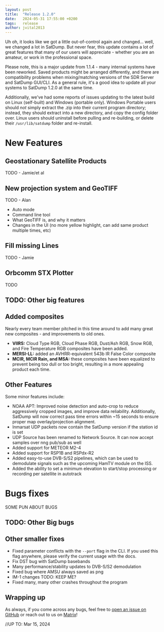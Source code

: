 ```yaml
---
layout: post
title:  "Release 1.2.0"
date:   2024-05-31 17:55:00 +0200
tags:   release
author: jvital2013
---
```


Uh oh, it looks like we got a little out-of-control again and changed... well, we changed a lot in SatDump. But never fear, this update contains a lot of great features that many of our users will appreciate - whether you are an amateur, or work in the professional space.

Please note, this is a major update from 1.1.4 - many internal systems have been reworked. Saved products might be arranged differently, and there are compatibility problems when mixing/matching versions of the SDR Server and SatDump GUI/CLI. As a general rule, it's a good idea to update all your systems to SatDump 1.2.0 at the same time.

Additionally, we've had some reports of issues updating to the latest build on Linux (self-built) and Windows (portable only). Windows Portable users should _not_ simply extract the .zip into their current program directory; instead, they should extract into a new directory, and copy the config folder over. Linux users should uninstall before pulling and re-building, or delete their `/usr/lib/satdump` folder and re-install.

# New Features
## Geostationary Satellite Products
TODO - Jamie/et al

## New projection system and GeoTIFF
TODO - Alan
- Auto mode
- Command line tool
- What GeoTIFF is, and why it matters
- Changes in the UI (no more yellow highlight, can add same product multiple times, etc)

## Fill missing Lines
TODO - Jamie

## Orbcomm STX Plotter
TODO

## TODO: Other big features

## Added composites
Nearly every team member pitched in this time around to add many great new composites - and improvements to old ones.

- **VIIRS:** Cloud Type RGB, Cloud Phase RGB, Dust/Ash RGB, Snow RGB, and Fire Temperature RGB composites have been added.
- **MERSI-LL:** added an AVHRR-equivalent 543b IR False Color composite
- **MCIR, MCIR Rain, and MSA:** these composites have been equalized to prevent being too dull or too bright, resulting in a more appealing product each time.

## Other Features
Some minor features include:
- NOAA APT: Improved noise detection and auto-crop to reduce aggressively cropped images, and improve data reliability. Additionally, SatDump will now correct pass time errors within ~15 seconds to ensure proper map overlay/projection alignment.
- Inmarsat UDP packets now contain the SatDump version if the station id is set
- UDP Source has been renamed to Network Source. It can now accept samples over nng pub/sub as well
- Added support for METEOR M2-4
- Added support for RSP1B and RSPdx-R2
- Added easy-to-use DVB-S/S2 pipelines, which can be used to demodulate signals such as the upcoming HamTV module on the ISS.
- Added the ability to set a minimum elevation to start/stop processing or recording per satellite in autotrack

# Bugs fixes
SOME PUN ABOUT BUGS

## TODO: Other Big bugs

## Other smaller fixes
- Fixed parameter conflicts with the `--port` flag in the CLI. If you used this flag anywhere, please verify the current usage with the docs.
- Fix DST bug with SatDump basebands
- Many performance/stability updates to DVB-S/S2 demodulation
- Fixed bug where AMSU always saved as png
- IM-1 changes TODO: KEEP ME?
- Fixed many, many other crashes throughout the program

## Wrapping up

As always, if you come across any bugs, feel free to [open an issue on GitHub](https://github.com/SatDump/SatDump/issues) or reach out to us on [Matrix](https://matrix.to/#/#satdump:altillimity.com)!

//UP TO: Mar 15, 2024